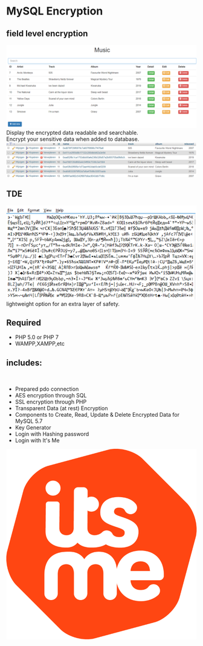 # MySQL Encryption
## field level encryption
![index](asset/documents/images/index.png)
<br>
Display the encrypted data readable and searchable.<br>
Encrypt your sensitive data when added to database.<br>
![EncryptedDB](asset/documents/images/database.png)

## TDE
![Encrypted](asset/documents/images/activeTde.png)
<br>
lightweight option for an extra layer of safety.<br>


## Required
* PHP 5.0 or PHP 7 <br>
* WAMPP,XAMPP,etc <br>

## includes:
<br>

- Prepared pdo connection <br>
- AES encryption through SQL <br>
- SSL encryption through PHP <br>
- Transparent Data (at rest) Encryption <br>
- Components to Create, Read, Update & Delete Encrypted Data for MySQL 5.7 <br>
- Key Generator <br>
- Login with Hashing password <br>
- Login with It's Me

![Encrypted](asset/documents/images/itsme.png)
<br>
